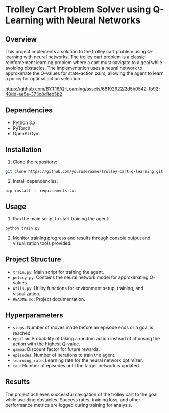 # Trolley Cart Problem Solver using Q-Learning with Neural Networks

## Overview

This project implements a solution to the trolley cart problem using Q-learning with neural networks. The trolley cart problem is a classic reinforcement learning problem where a cart must navigate to a goal while avoiding obstacles. The implementation uses a neural network to approximate the Q-values for state-action pairs, allowing the agent to learn a policy for optimal action selection.



https://github.com/BYT18/Q-Learning/assets/68192622/2d5b0542-fb92-48dd-ae5e-373c8d1eb5b2



## Dependencies

- Python 3.x
- PyTorch
- OpenAI Gym

## Installation

1. Clone the repository:

```bash
git clone https://github.com/yourusername/trolley-cart-q-learning.git
```

2. Install dependencies:

```bash
pip install -r requirements.txt
```

## Usage

1. Run the main script to start training the agent:

```bash
python train.py
```

2. Monitor training progress and results through console output and visualization tools provided.

## Project Structure

- `train.py`: Main script for training the agent.
- `policy.py`: Contains the neural network model for approximating Q-values.
- `utils.py`: Utility functions for environment setup, training, and visualization.
- `README.md`: Project documentation.

## Hyperparameters

- `steps`: Number of moves made before an episode ends or a goal is reached.
- `epsilon`: Probability of taking a random action instead of choosing the action with the highest Q-value.
- `gamma`: Discount factor for future rewards.
- `episodes`: Number of iterations to train the agent.
- `learning_rate`: Learning rate for the neural network optimizer.
- `tau`: Number of episodes until the target network is updated.

## Results

The project achieves successful navigation of the trolley cart to the goal while avoiding obstacles. Success rates, training loss, and other performance metrics are logged during training for analysis.
